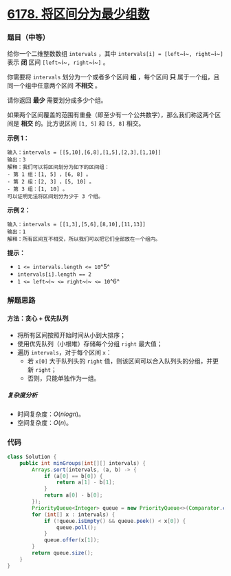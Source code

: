 # [6178. 将区间分为最少组数](https://leetcode.cn/problems/divide-intervals-into-minimum-number-of-groups/)

### 题目（中等）

给你一个二维整数数组 `intervals` ，其中 `intervals[i] = [left`~i~`, right`~i~`]` 表示 **闭** 区间 `[left`~i~`, right`~i~`]` 。

你需要将 `intervals` 划分为一个或者多个区间 **组** ，每个区间 **只** 属于一个组，且同一个组中任意两个区间 **不相交** 。

请你返回 **最少** 需要划分成多少个组。

如果两个区间覆盖的范围有重叠（即至少有一个公共数字），那么我们称这两个区间是 **相交** 的。比方说区间 `[1, 5]` 和 `[5, 8]` 相交。

**示例 1：**

```
输入：intervals = [[5,10],[6,8],[1,5],[2,3],[1,10]]
输出：3
解释：我们可以将区间划分为如下的区间组：
- 第 1 组：[1, 5] ，[6, 8] 。
- 第 2 组：[2, 3] ，[5, 10] 。
- 第 3 组：[1, 10] 。
可以证明无法将区间划分为少于 3 个组。
```

**示例 2：**

```
输入：intervals = [[1,3],[5,6],[8,10],[11,13]]
输出：1
解释：所有区间互不相交，所以我们可以把它们全部放在一个组内。
```

**提示：**

* `1 <= intervals.length <= 10`^5^
* `intervals[i].length == 2`
* `1 <= left`~i~` <= right`~i~` <= 10`^6^


### 解题思路

#### 方法：贪心 + 优先队列

- 将所有区间按照开始时间从小到大排序；
- 使用优先队列（小根堆）存储每个分组 `right` 最大值；
- 遍历 `intervals`，对于每个区间 `x`：
  - 若 `x[0]` 大于队列头的 `right` 值，则该区间可以合入队列头的分组，并更新 `right`；
  - 否则，只能单独作为一组。

##### 复杂度分析

- 时间复杂度：$O(nlogn)$。
- 空间复杂度：$O(n)$。

### 代码

```java
class Solution {
    public int minGroups(int[][] intervals) {
        Arrays.sort(intervals, (a, b) -> {
            if (a[0] == b[0]) {
                return a[1] - b[1];
            }
            return a[0] - b[0];
        });
        PriorityQueue<Integer> queue = new PriorityQueue<>(Comparator.comparingInt(a -> a));
        for (int[] x : intervals) {
            if (!queue.isEmpty() && queue.peek() < x[0]) {
                queue.poll();
            }
            queue.offer(x[1]);
        }
        return queue.size();
    }
}
```
